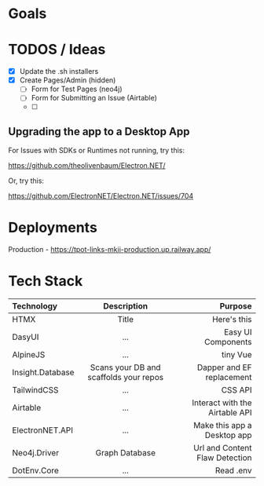 # Goals

# TODOS / Ideas

- [x] Update the .sh installers
- [x] Create Pages/Admin (hidden)
  - [ ] Form for Test Pages (neo4j)
  - [ ] Form for Submitting an Issue (Airtable)
  - [ ] 

## Upgrading the app to a Desktop App


For Issues with SDKs or Runtimes not running, try this:

https://github.com/theolivenbaum/Electron.NET/

Or, try this:

https://github.com/ElectronNET/Electron.NET/issues/704


# Deployments

Production - https://tpot-links-mkii-production.up.railway.app/

# Tech Stack

| Technology      | Description | Purpose     |
| :---        |    :----:   |          ---: |
| HTMX      | Title       | Here's this   |
| DasyUI  | ...        | Easy UI Components      |
| AlpineJS  | ...        | tiny Vue      |
| Insight.Database   | Scans your DB and scaffolds your repos        | Dapper and EF replacement     |
| TailwindCSS   | ...        | CSS API      |
| Airtable   | ...        | Interact with the Airtable API     |
| ElectronNET.API   | ...        | Make this app a Desktop app      |
| Neo4j.Driver   | Graph Database        |  Url and Content Flaw Detection     |
| DotEnv.Core   | ...        | Read .env      |


